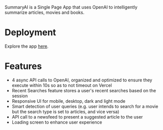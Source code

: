 SummaryAI is a Single Page App that uses OpenAI to intelligently summarize articles, movies and books. 

# Deployment

Explore the app [here](https://summaryai.vercel.app/).

# Features

- 4 async API calls to OpenAI, organized and optimized to ensure they execute within 10s so as to not timeout on Vercel
- Recent Searches feature stores a user's recent searches based on the session
- Responsive UI for mobile, desktop, dark and light mode
- Smart detection of user queries (e.g. user intends to search for a movie but the search type is set to articles, and vice versa)
- API call to a newsfeed to present a suggested article to the user
- Loading screen to enhance user experience
